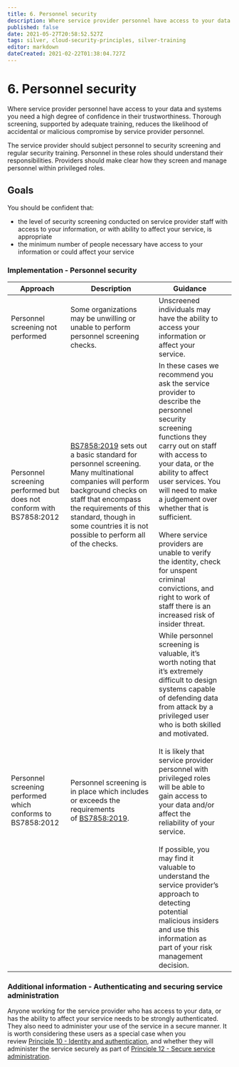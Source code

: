 ```yaml
---
title: 6. Personnel security
description: Where service provider personnel have access to your data and systems you need a high degree of confidence in their trustworthiness. 
published: false
date: 2021-05-27T20:58:52.527Z
tags: silver, cloud-security-principles, silver-training
editor: markdown
dateCreated: 2021-02-22T01:38:04.727Z
---
```


# 6\. Personnel security

Where service provider personnel have access to your data and systems you need a high degree of confidence in their trustworthiness. Thorough screening, supported by adequate training, reduces the likelihood of accidental or malicious compromise by service provider personnel.

The service provider should subject personnel to security screening and regular security training. Personnel in these roles should understand their responsibilities. Providers should make clear how they screen and manage personnel within privileged roles.

## Goals

You should be confident that:

-   the level of security screening conducted on service provider staff with access to your information, or with ability to affect your service, is appropriate
-   the minimum number of people necessary have access to your information or could affect your service

### **Implementation - Personnel security**

| **Approach** | **Description** | **Guidance** |     |
| --- | --- | --- | --- |
| Personnel screening not performed | Some organizations may be unwilling or unable to perform personnel screening checks. | Unscreened individuals may have the ability to access your information or affect your service. |     |
| Personnel screening performed but does not conform with BS7858:2012 | [BS7858:2019](#) sets out a basic standard for personnel screening. Many multinational companies will perform background checks on staff that encompass the requirements of this standard, though in some countries it is not possible to perform all of the checks. | In these cases we recommend you ask the service provider to describe the personnel security screening functions they carry out on staff with access to your data, or the ability to affect user services. You will need to make a judgement over whether that is sufficient.<br><br>Where service providers are unable to verify the identity, check for unspent criminal convictions, and right to work of staff there is an increased risk of insider threat. |  |
| Personnel screening performed which conforms to BS7858:2012 | Personnel screening is in place which includes or exceeds the requirements of [BS7858:2019](#). | While personnel screening is valuable, it’s worth noting that it’s extremely difficult to design systems capable of defending data from attack by a privileged user who is both skilled and motivated.<br><br>It is likely that service provider personnel with privileged roles will be able to gain access to your data and/or affect the reliability of your service.<br><br>If possible, you may find it valuable to understand the service provider’s approach to detecting potential malicious insiders and use this information as part of your risk management decision. |     |

### **Additional information - Authenticating and securing service administration**

Anyone working for the service provider who has access to your data, or has the ability to affect your service needs to be strongly authenticated. They also need to administer your use of the service in a secure manner. It is worth considering these users as a special case when you review [Principle 10 - Identity and authentication](/silver-training/cloudsecurity-10-auth), and whether they will administer the service securely as part of [Principle 12 - Secure service administration](/silver-training/cloudsecurity-12-secservice).